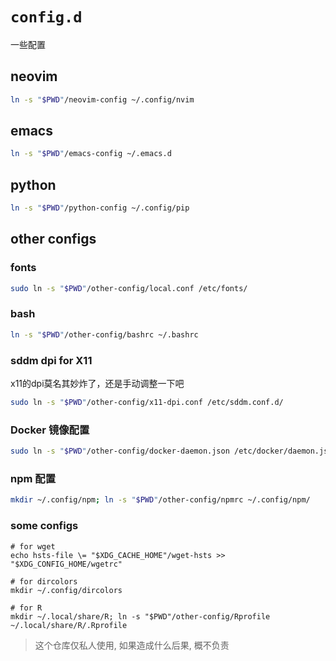 # `config.d`

一些配置

## neovim

```bash
ln -s "$PWD"/neovim-config ~/.config/nvim
```

## emacs

```bash
ln -s "$PWD"/emacs-config ~/.emacs.d
```

## python

```bash
ln -s "$PWD"/python-config ~/.config/pip
```

## other configs

### fonts

```bash
sudo ln -s "$PWD"/other-config/local.conf /etc/fonts/
```

### bash

```bash
ln -s "$PWD"/other-config/bashrc ~/.bashrc
```

### sddm dpi for X11

x11的dpi莫名其妙炸了，还是手动调整一下吧

```bash
sudo ln -s "$PWD"/other-config/x11-dpi.conf /etc/sddm.conf.d/
```

### Docker 镜像配置

```bash
sudo ln -s "$PWD"/other-config/docker-daemon.json /etc/docker/daemon.json
```

### npm 配置

```bash
mkdir ~/.config/npm; ln -s "$PWD"/other-config/npmrc ~/.config/npm/
```

### some configs

```
# for wget
echo hsts-file \= "$XDG_CACHE_HOME"/wget-hsts >> "$XDG_CONFIG_HOME/wgetrc"

# for dircolors
mkdir ~/.config/dircolors

# for R
mkdir ~/.local/share/R; ln -s "$PWD"/other-config/Rprofile ~/.local/share/R/.Rprofile
```

> 这个仓库仅私人使用, 如果造成什么后果, 概不负责
